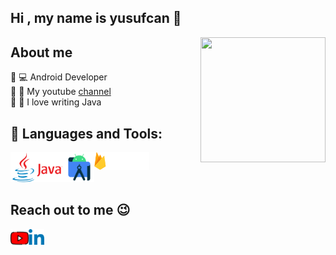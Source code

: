 <h2>Hi , my name is yusufcan 👋</h2>
<img src="https://media0.giphy.com/media/fSXkDRyNHgQ3xBbCOo/giphy.gif?cid=ecf05e47s9rk1wsyds6xuhqoqra0xtxwfy2ecdl9hdlt81s3&rid=giphy.gif&ct=g" align="right" width="200" height="200">

<h2>About me</h2>
<font> 🔘 💻 Android Developer</font><br>
<font> 🔘 👀 My youtube <a href="https://www.kodkampusu.com" target="_blank"> channel</a> </font><br>
<font> 🔘 💙 I love writing Java</font></br>


<h2>🚀 Languages and Tools:</h2>
<img src="https://github.com/yusufcanstr/yusufcanstr/blob/main/java.png" width="86" height="48" align="left" />
<img src="https://github.com/yusufcanstr/yusufcanstr/blob/main/androidstudio.png" width="48" height="48" align="left" />
<img src="https://github.com/yusufcanstr/yusufcanstr/blob/main/firebase1.png" width="88" height="28" align="left" />


[youtube]: https://www.youtube.com/channel/UCigbkww1ioIfyuA7Ubsz2Zw
[linkedin]: https://www.linkedin.com/in/yusufcan-%C5%9Fent%C3%BCrk-a8a53a226/

<br><br><br>

<h2>Reach out to me 😉</h2>

[<img width="29" src="https://github.com/yusufcanstr/yusufcanstr/blob/main/youtube.png" align="left" />][youtube]
[<img width="25" src="https://github.com/yusufcanstr/yusufcanstr/blob/main/linkedin.png" align="left" />][linkedin]
